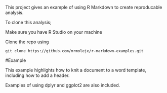 This project gives an example of using R Markdown to create 
reproducable analysis. 

To clone this analysis;

Make sure you have R Studio on your machine

Clone the repo using

	git clone https://github.com/mrmoleje/r-markdown-examples.git 

#Example 

This example highlights how to knit a document to a word template, 
including how to add a header. 

Examples of using dplyr and ggplot2 are also included.


